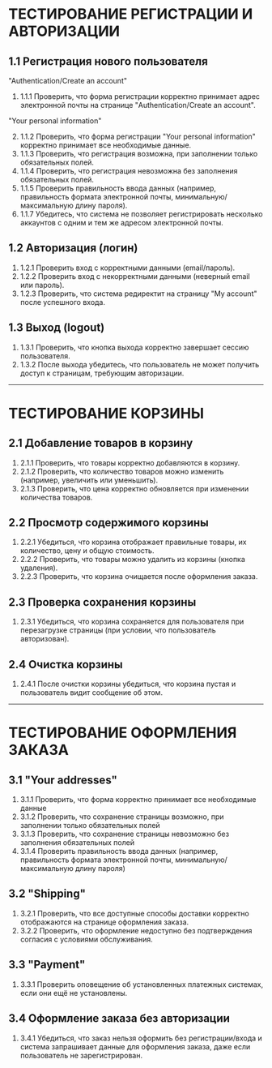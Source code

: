 # ТЕСТИРОВАНИЕ РЕГИСТРАЦИИ И АВТОРИЗАЦИИ

## 1.1 Регистрация нового пользователя

"Authentication/Create an account"

1. 1.1.1 Проверить, что форма регистрации корректно принимает адрес электронной почты на странице "Authentication/Create an account".

"Your personal information"

2. 1.1.2 Проверить, что форма регистрации "Your personal information" корректно принимает все необходимые данные.  
3. 1.1.3 Проверить, что регистрация возможна, при заполнении только обязательных полей.  
4. 1.1.4 Проверить, что регистрация невозможна без заполнения обязательных полей.  
5. 1.1.5 Проверить правильность ввода данных (например, правильность формата электронной почты, минимальную/максимальную длину пароля).  
6. 1.1.7 Убедитесь, что система не позволяет регистрировать несколько аккаунтов с одним и тем же адресом электронной почты.

## 1.2 Авторизация (логин)

1. 1.2.1 Проверить вход с корректными данными (email/пароль).  
2. 1.2.2 Проверить вход с некорректными данными (неверный email или пароль).  
3. 1.2.3 Проверить, что система редиректит на страницу "My account" после успешного входа.

## 1.3 Выход (logout)

1. 1.3.1 Проверить, что кнопка выхода корректно завершает сессию пользователя.  
2. 1.3.2 После выхода убедитесь, что пользователь не может получить доступ к страницам, требующим авторизации.

---

# ТЕСТИРОВАНИЕ КОРЗИНЫ

## 2.1 Добавление товаров в корзину

1. 2.1.1 Проверить, что товары корректно добавляются в корзину.  
2. 2.1.2 Проверить, что количество товаров можно изменить (например, увеличить или уменьшить).  
3. 2.1.3 Проверить, что цена корректно обновляется при изменении количества товаров.

## 2.2 Просмотр содержимого корзины

1. 2.2.1 Убедиться, что корзина отображает правильные товары, их количество, цену и общую стоимость.  
2. 2.2.2 Проверить, что товары можно удалить из корзины (кнопка удаления).  
3. 2.2.3 Проверить, что корзина очищается после оформления заказа.

## 2.3 Проверка сохранения корзины

1. 2.3.1 Убедиться, что корзина сохраняется для пользователя при перезагрузке страницы (при условии, что пользователь авторизован).

## 2.4 Очистка корзины

1. 2.4.1 После очистки корзины убедиться, что корзина пустая и пользователь видит сообщение об этом.

---

# ТЕСТИРОВАНИЕ ОФОРМЛЕНИЯ ЗАКАЗА

## 3.1 "Your addresses"

1. 3.1.1 Проверить, что форма корректно принимает все необходимые данные  
2. 3.1.2 Проверить, что сохранение страницы возможно, при заполнении только обязательных полей  
3. 3.1.3 Проверить, что сохранение страницы невозможно без заполнения обязательных полей  
4. 3.1.4 Проверить правильность ввода данных (например, правильность формата электронной почты, минимальную/максимальную длину пароля)

## 3.2 "Shipping"

1. 3.2.1 Проверить, что все доступные способы доставки корректно отображаются на странице оформления заказа.  
2. 3.2.2 Проверить, что оформление недоступно без подтверждения согласия с условиями обслуживания.

## 3.3 "Payment"

1. 3.3.1 Проверить оповещение об установленных платежных системах, если они ещё не установлены.

## 3.4 Оформление заказа без авторизации

1. 3.4.1 Убедиться, что заказ нельзя оформить без регистрации/входа и система запрашивает данные для оформления заказа, даже если пользователь не зарегистрирован.
